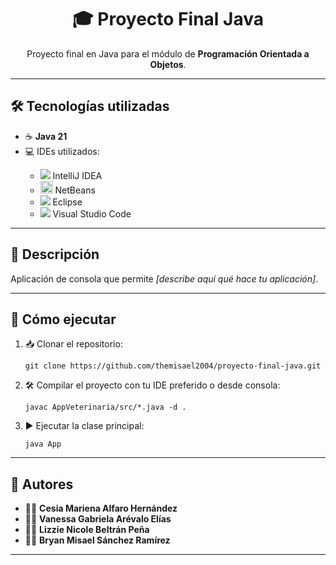 <h1 align="center">🎓 Proyecto Final Java</h1>

<p align="center">
  Proyecto final en Java para el módulo de <strong>Programación Orientada a Objetos</strong>.
</p>

---

## 🛠️ Tecnologías utilizadas

<ul>
  <li>☕ <strong>Java 21</strong></li>
  <li>💻 IDEs utilizados:</li>
  <ul>
    <li><img src="https://img.icons8.com/color/20/intellij-idea.png"/> IntelliJ IDEA</li>
    <li><img src="https://upload.wikimedia.org/wikipedia/commons/9/98/Apache_NetBeans_Logo.svg" width="20"/> NetBeans</li>
    <li><img src="https://img.icons8.com/color/20/eclipse.png"/> Eclipse</li>
    <li><img src="https://img.icons8.com/color/20/visual-studio-code-2019.png"/> Visual Studio Code</li>
  </ul>
</ul>

---

## 📄 Descripción

Aplicación de consola que permite <em>[describe aquí qué hace tu aplicación]</em>.

---

## 🚀 Cómo ejecutar

<ol>
  <li>📥 Clonar el repositorio:
    <pre><code>git clone https://github.com/themisael2004/proyecto-final-java.git</code></pre>
  </li>
  <li>🛠️ Compilar el proyecto con tu IDE preferido o desde consola:
    <pre><code>javac AppVeterinaria/src/*.java -d .</code></pre>
  </li>
  <li>▶️ Ejecutar la clase principal:
    <pre><code>java App</code></pre>
  </li>
</ol>

---

## 👥 Autores

<ul>
  <li>👩‍💻 <strong>Cesia Mariena Alfaro Hernández</strong></li>
  <li>👩‍💻 <strong>Vanessa Gabriela Arévalo Elías</strong></li>
  <li>👩‍💻 <strong>Lizzie Nicole Beltrán Peña</strong></li>
  <li>👨‍💻 <strong>Bryan Misael Sánchez Ramírez</strong></li>
</ul>

---
